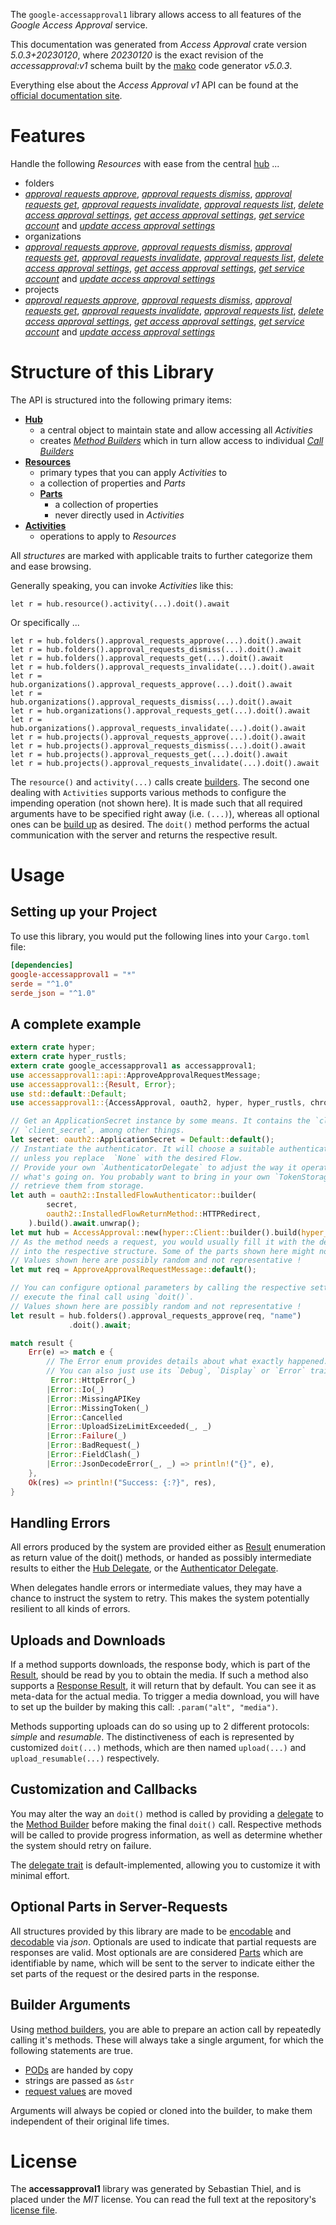 <!---
DO NOT EDIT !
This file was generated automatically from 'src/generator/templates/api/README.md.mako'
DO NOT EDIT !
-->
The `google-accessapproval1` library allows access to all features of the *Google Access Approval* service.

This documentation was generated from *Access Approval* crate version *5.0.3+20230120*, where *20230120* is the exact revision of the *accessapproval:v1* schema built by the [mako](http://www.makotemplates.org/) code generator *v5.0.3*.

Everything else about the *Access Approval* *v1* API can be found at the
[official documentation site](https://cloud.google.com/cloud-provider-access-management/access-approval/docs).
# Features

Handle the following *Resources* with ease from the central [hub](https://docs.rs/google-accessapproval1/5.0.3+20230120/google_accessapproval1/AccessApproval) ... 

* folders
 * [*approval requests approve*](https://docs.rs/google-accessapproval1/5.0.3+20230120/google_accessapproval1/api::FolderApprovalRequestApproveCall), [*approval requests dismiss*](https://docs.rs/google-accessapproval1/5.0.3+20230120/google_accessapproval1/api::FolderApprovalRequestDismisCall), [*approval requests get*](https://docs.rs/google-accessapproval1/5.0.3+20230120/google_accessapproval1/api::FolderApprovalRequestGetCall), [*approval requests invalidate*](https://docs.rs/google-accessapproval1/5.0.3+20230120/google_accessapproval1/api::FolderApprovalRequestInvalidateCall), [*approval requests list*](https://docs.rs/google-accessapproval1/5.0.3+20230120/google_accessapproval1/api::FolderApprovalRequestListCall), [*delete access approval settings*](https://docs.rs/google-accessapproval1/5.0.3+20230120/google_accessapproval1/api::FolderDeleteAccessApprovalSettingCall), [*get access approval settings*](https://docs.rs/google-accessapproval1/5.0.3+20230120/google_accessapproval1/api::FolderGetAccessApprovalSettingCall), [*get service account*](https://docs.rs/google-accessapproval1/5.0.3+20230120/google_accessapproval1/api::FolderGetServiceAccountCall) and [*update access approval settings*](https://docs.rs/google-accessapproval1/5.0.3+20230120/google_accessapproval1/api::FolderUpdateAccessApprovalSettingCall)
* organizations
 * [*approval requests approve*](https://docs.rs/google-accessapproval1/5.0.3+20230120/google_accessapproval1/api::OrganizationApprovalRequestApproveCall), [*approval requests dismiss*](https://docs.rs/google-accessapproval1/5.0.3+20230120/google_accessapproval1/api::OrganizationApprovalRequestDismisCall), [*approval requests get*](https://docs.rs/google-accessapproval1/5.0.3+20230120/google_accessapproval1/api::OrganizationApprovalRequestGetCall), [*approval requests invalidate*](https://docs.rs/google-accessapproval1/5.0.3+20230120/google_accessapproval1/api::OrganizationApprovalRequestInvalidateCall), [*approval requests list*](https://docs.rs/google-accessapproval1/5.0.3+20230120/google_accessapproval1/api::OrganizationApprovalRequestListCall), [*delete access approval settings*](https://docs.rs/google-accessapproval1/5.0.3+20230120/google_accessapproval1/api::OrganizationDeleteAccessApprovalSettingCall), [*get access approval settings*](https://docs.rs/google-accessapproval1/5.0.3+20230120/google_accessapproval1/api::OrganizationGetAccessApprovalSettingCall), [*get service account*](https://docs.rs/google-accessapproval1/5.0.3+20230120/google_accessapproval1/api::OrganizationGetServiceAccountCall) and [*update access approval settings*](https://docs.rs/google-accessapproval1/5.0.3+20230120/google_accessapproval1/api::OrganizationUpdateAccessApprovalSettingCall)
* projects
 * [*approval requests approve*](https://docs.rs/google-accessapproval1/5.0.3+20230120/google_accessapproval1/api::ProjectApprovalRequestApproveCall), [*approval requests dismiss*](https://docs.rs/google-accessapproval1/5.0.3+20230120/google_accessapproval1/api::ProjectApprovalRequestDismisCall), [*approval requests get*](https://docs.rs/google-accessapproval1/5.0.3+20230120/google_accessapproval1/api::ProjectApprovalRequestGetCall), [*approval requests invalidate*](https://docs.rs/google-accessapproval1/5.0.3+20230120/google_accessapproval1/api::ProjectApprovalRequestInvalidateCall), [*approval requests list*](https://docs.rs/google-accessapproval1/5.0.3+20230120/google_accessapproval1/api::ProjectApprovalRequestListCall), [*delete access approval settings*](https://docs.rs/google-accessapproval1/5.0.3+20230120/google_accessapproval1/api::ProjectDeleteAccessApprovalSettingCall), [*get access approval settings*](https://docs.rs/google-accessapproval1/5.0.3+20230120/google_accessapproval1/api::ProjectGetAccessApprovalSettingCall), [*get service account*](https://docs.rs/google-accessapproval1/5.0.3+20230120/google_accessapproval1/api::ProjectGetServiceAccountCall) and [*update access approval settings*](https://docs.rs/google-accessapproval1/5.0.3+20230120/google_accessapproval1/api::ProjectUpdateAccessApprovalSettingCall)




# Structure of this Library

The API is structured into the following primary items:

* **[Hub](https://docs.rs/google-accessapproval1/5.0.3+20230120/google_accessapproval1/AccessApproval)**
    * a central object to maintain state and allow accessing all *Activities*
    * creates [*Method Builders*](https://docs.rs/google-accessapproval1/5.0.3+20230120/google_accessapproval1/client::MethodsBuilder) which in turn
      allow access to individual [*Call Builders*](https://docs.rs/google-accessapproval1/5.0.3+20230120/google_accessapproval1/client::CallBuilder)
* **[Resources](https://docs.rs/google-accessapproval1/5.0.3+20230120/google_accessapproval1/client::Resource)**
    * primary types that you can apply *Activities* to
    * a collection of properties and *Parts*
    * **[Parts](https://docs.rs/google-accessapproval1/5.0.3+20230120/google_accessapproval1/client::Part)**
        * a collection of properties
        * never directly used in *Activities*
* **[Activities](https://docs.rs/google-accessapproval1/5.0.3+20230120/google_accessapproval1/client::CallBuilder)**
    * operations to apply to *Resources*

All *structures* are marked with applicable traits to further categorize them and ease browsing.

Generally speaking, you can invoke *Activities* like this:

```Rust,ignore
let r = hub.resource().activity(...).doit().await
```

Or specifically ...

```ignore
let r = hub.folders().approval_requests_approve(...).doit().await
let r = hub.folders().approval_requests_dismiss(...).doit().await
let r = hub.folders().approval_requests_get(...).doit().await
let r = hub.folders().approval_requests_invalidate(...).doit().await
let r = hub.organizations().approval_requests_approve(...).doit().await
let r = hub.organizations().approval_requests_dismiss(...).doit().await
let r = hub.organizations().approval_requests_get(...).doit().await
let r = hub.organizations().approval_requests_invalidate(...).doit().await
let r = hub.projects().approval_requests_approve(...).doit().await
let r = hub.projects().approval_requests_dismiss(...).doit().await
let r = hub.projects().approval_requests_get(...).doit().await
let r = hub.projects().approval_requests_invalidate(...).doit().await
```

The `resource()` and `activity(...)` calls create [builders][builder-pattern]. The second one dealing with `Activities` 
supports various methods to configure the impending operation (not shown here). It is made such that all required arguments have to be 
specified right away (i.e. `(...)`), whereas all optional ones can be [build up][builder-pattern] as desired.
The `doit()` method performs the actual communication with the server and returns the respective result.

# Usage

## Setting up your Project

To use this library, you would put the following lines into your `Cargo.toml` file:

```toml
[dependencies]
google-accessapproval1 = "*"
serde = "^1.0"
serde_json = "^1.0"
```

## A complete example

```Rust
extern crate hyper;
extern crate hyper_rustls;
extern crate google_accessapproval1 as accessapproval1;
use accessapproval1::api::ApproveApprovalRequestMessage;
use accessapproval1::{Result, Error};
use std::default::Default;
use accessapproval1::{AccessApproval, oauth2, hyper, hyper_rustls, chrono, FieldMask};

// Get an ApplicationSecret instance by some means. It contains the `client_id` and 
// `client_secret`, among other things.
let secret: oauth2::ApplicationSecret = Default::default();
// Instantiate the authenticator. It will choose a suitable authentication flow for you, 
// unless you replace  `None` with the desired Flow.
// Provide your own `AuthenticatorDelegate` to adjust the way it operates and get feedback about 
// what's going on. You probably want to bring in your own `TokenStorage` to persist tokens and
// retrieve them from storage.
let auth = oauth2::InstalledFlowAuthenticator::builder(
        secret,
        oauth2::InstalledFlowReturnMethod::HTTPRedirect,
    ).build().await.unwrap();
let mut hub = AccessApproval::new(hyper::Client::builder().build(hyper_rustls::HttpsConnectorBuilder::new().with_native_roots().https_or_http().enable_http1().build()), auth);
// As the method needs a request, you would usually fill it with the desired information
// into the respective structure. Some of the parts shown here might not be applicable !
// Values shown here are possibly random and not representative !
let mut req = ApproveApprovalRequestMessage::default();

// You can configure optional parameters by calling the respective setters at will, and
// execute the final call using `doit()`.
// Values shown here are possibly random and not representative !
let result = hub.folders().approval_requests_approve(req, "name")
             .doit().await;

match result {
    Err(e) => match e {
        // The Error enum provides details about what exactly happened.
        // You can also just use its `Debug`, `Display` or `Error` traits
         Error::HttpError(_)
        |Error::Io(_)
        |Error::MissingAPIKey
        |Error::MissingToken(_)
        |Error::Cancelled
        |Error::UploadSizeLimitExceeded(_, _)
        |Error::Failure(_)
        |Error::BadRequest(_)
        |Error::FieldClash(_)
        |Error::JsonDecodeError(_, _) => println!("{}", e),
    },
    Ok(res) => println!("Success: {:?}", res),
}

```
## Handling Errors

All errors produced by the system are provided either as [Result](https://docs.rs/google-accessapproval1/5.0.3+20230120/google_accessapproval1/client::Result) enumeration as return value of
the doit() methods, or handed as possibly intermediate results to either the 
[Hub Delegate](https://docs.rs/google-accessapproval1/5.0.3+20230120/google_accessapproval1/client::Delegate), or the [Authenticator Delegate](https://docs.rs/yup-oauth2/*/yup_oauth2/trait.AuthenticatorDelegate.html).

When delegates handle errors or intermediate values, they may have a chance to instruct the system to retry. This 
makes the system potentially resilient to all kinds of errors.

## Uploads and Downloads
If a method supports downloads, the response body, which is part of the [Result](https://docs.rs/google-accessapproval1/5.0.3+20230120/google_accessapproval1/client::Result), should be
read by you to obtain the media.
If such a method also supports a [Response Result](https://docs.rs/google-accessapproval1/5.0.3+20230120/google_accessapproval1/client::ResponseResult), it will return that by default.
You can see it as meta-data for the actual media. To trigger a media download, you will have to set up the builder by making
this call: `.param("alt", "media")`.

Methods supporting uploads can do so using up to 2 different protocols: 
*simple* and *resumable*. The distinctiveness of each is represented by customized 
`doit(...)` methods, which are then named `upload(...)` and `upload_resumable(...)` respectively.

## Customization and Callbacks

You may alter the way an `doit()` method is called by providing a [delegate](https://docs.rs/google-accessapproval1/5.0.3+20230120/google_accessapproval1/client::Delegate) to the 
[Method Builder](https://docs.rs/google-accessapproval1/5.0.3+20230120/google_accessapproval1/client::CallBuilder) before making the final `doit()` call. 
Respective methods will be called to provide progress information, as well as determine whether the system should 
retry on failure.

The [delegate trait](https://docs.rs/google-accessapproval1/5.0.3+20230120/google_accessapproval1/client::Delegate) is default-implemented, allowing you to customize it with minimal effort.

## Optional Parts in Server-Requests

All structures provided by this library are made to be [encodable](https://docs.rs/google-accessapproval1/5.0.3+20230120/google_accessapproval1/client::RequestValue) and 
[decodable](https://docs.rs/google-accessapproval1/5.0.3+20230120/google_accessapproval1/client::ResponseResult) via *json*. Optionals are used to indicate that partial requests are responses 
are valid.
Most optionals are are considered [Parts](https://docs.rs/google-accessapproval1/5.0.3+20230120/google_accessapproval1/client::Part) which are identifiable by name, which will be sent to 
the server to indicate either the set parts of the request or the desired parts in the response.

## Builder Arguments

Using [method builders](https://docs.rs/google-accessapproval1/5.0.3+20230120/google_accessapproval1/client::CallBuilder), you are able to prepare an action call by repeatedly calling it's methods.
These will always take a single argument, for which the following statements are true.

* [PODs][wiki-pod] are handed by copy
* strings are passed as `&str`
* [request values](https://docs.rs/google-accessapproval1/5.0.3+20230120/google_accessapproval1/client::RequestValue) are moved

Arguments will always be copied or cloned into the builder, to make them independent of their original life times.

[wiki-pod]: http://en.wikipedia.org/wiki/Plain_old_data_structure
[builder-pattern]: http://en.wikipedia.org/wiki/Builder_pattern
[google-go-api]: https://github.com/google/google-api-go-client

# License
The **accessapproval1** library was generated by Sebastian Thiel, and is placed 
under the *MIT* license.
You can read the full text at the repository's [license file][repo-license].

[repo-license]: https://github.com/Byron/google-apis-rsblob/main/LICENSE.md

